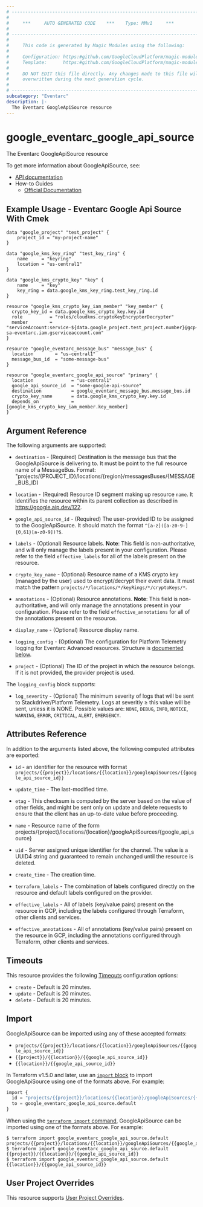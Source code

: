 ```yaml
---
# ----------------------------------------------------------------------------
#
#     ***     AUTO GENERATED CODE    ***    Type: MMv1     ***
#
# ----------------------------------------------------------------------------
#
#     This code is generated by Magic Modules using the following:
#
#     Configuration: https:#github.com/GoogleCloudPlatform/magic-modules/tree/main/mmv1/products/eventarc/GoogleApiSource.yaml
#     Template:      https:#github.com/GoogleCloudPlatform/magic-modules/tree/main/mmv1/templates/terraform/resource.html.markdown.tmpl
#
#     DO NOT EDIT this file directly. Any changes made to this file will be
#     overwritten during the next generation cycle.
#
# ----------------------------------------------------------------------------
subcategory: "Eventarc"
description: |-
  The Eventarc GoogleApiSource resource
---
```


# google_eventarc_google_api_source

The Eventarc GoogleApiSource resource


To get more information about GoogleApiSource, see:

* [API documentation](https://cloud.google.com/eventarc/docs/reference/rest/v1/projects.locations.googleApiSources)
* How-to Guides
    * [Official Documentation](https://cloud.google.com/eventarc/advanced/docs/publish-events/publish-events-google-sources)

## Example Usage - Eventarc Google Api Source With Cmek


```hcl
data "google_project" "test_project" {
	project_id = "my-project-name"
}

data "google_kms_key_ring" "test_key_ring" {
	name     = "keyring"
	location = "us-central1"
}

data "google_kms_crypto_key" "key" {
	name     = "key"
	key_ring = data.google_kms_key_ring.test_key_ring.id
}

resource "google_kms_crypto_key_iam_member" "key_member" {
  crypto_key_id = data.google_kms_crypto_key.key.id
  role          = "roles/cloudkms.cryptoKeyEncrypterDecrypter"
  member        = "serviceAccount:service-${data.google_project.test_project.number}@gcp-sa-eventarc.iam.gserviceaccount.com"
}

resource "google_eventarc_message_bus" "message_bus" {
  location        = "us-central1"
  message_bus_id  = "some-message-bus"
}

resource "google_eventarc_google_api_source" "primary" {
  location              = "us-central1"
  google_api_source_id  = "some-google-api-source"
  destination           = google_eventarc_message_bus.message_bus.id
  crypto_key_name       = data.google_kms_crypto_key.key.id
  depends_on            = [google_kms_crypto_key_iam_member.key_member]
}
```

## Argument Reference

The following arguments are supported:


* `destination` -
  (Required)
  Destination is the message bus that the GoogleApiSource is delivering to.
  It must be point to the full resource name of a MessageBus. Format:
  "projects/{PROJECT_ID}/locations/{region}/messagesBuses/{MESSAGE_BUS_ID)

* `location` -
  (Required)
  Resource ID segment making up resource `name`. It identifies the resource within its parent collection as described in https://google.aip.dev/122.

* `google_api_source_id` -
  (Required)
  The user-provided ID to be assigned to the GoogleApiSource. It should match
  the format `^[a-z]([a-z0-9-]{0,61}[a-z0-9])?$`.


* `labels` -
  (Optional)
  Resource labels.
  **Note**: This field is non-authoritative, and will only manage the labels present in your configuration.
  Please refer to the field `effective_labels` for all of the labels present on the resource.

* `crypto_key_name` -
  (Optional)
  Resource name of a KMS crypto key (managed by the user) used to
  encrypt/decrypt their event data.
  It must match the pattern
  `projects/*/locations/*/keyRings/*/cryptoKeys/*`.

* `annotations` -
  (Optional)
  Resource annotations.
  **Note**: This field is non-authoritative, and will only manage the annotations present in your configuration.
  Please refer to the field `effective_annotations` for all of the annotations present on the resource.

* `display_name` -
  (Optional)
  Resource display name.

* `logging_config` -
  (Optional)
  The configuration for Platform Telemetry logging for Eventarc Advanced
  resources.
  Structure is [documented below](#nested_logging_config).

* `project` - (Optional) The ID of the project in which the resource belongs.
    If it is not provided, the provider project is used.



<a name="nested_logging_config"></a>The `logging_config` block supports:

* `log_severity` -
  (Optional)
  The minimum severity of logs that will be sent to Stackdriver/Platform
  Telemetry. Logs at severitiy ≥ this value will be sent, unless it is NONE.
  Possible values are: `NONE`, `DEBUG`, `INFO`, `NOTICE`, `WARNING`, `ERROR`, `CRITICAL`, `ALERT`, `EMERGENCY`.

## Attributes Reference

In addition to the arguments listed above, the following computed attributes are exported:

* `id` - an identifier for the resource with format `projects/{{project}}/locations/{{location}}/googleApiSources/{{google_api_source_id}}`

* `update_time` -
  The last-modified time.

* `etag` -
  This checksum is computed by the server based on the value of other
  fields, and might be sent only on update and delete requests to ensure that
  the client has an up-to-date value before proceeding.

* `name` -
  Resource name of the form
  projects/{project}/locations/{location}/googleApiSources/{google_api_source}

* `uid` -
  Server assigned unique identifier for the channel. The value is a UUID4
  string and guaranteed to remain unchanged until the resource is deleted.

* `create_time` -
  The creation time.

* `terraform_labels` -
  The combination of labels configured directly on the resource
   and default labels configured on the provider.

* `effective_labels` -
  All of labels (key/value pairs) present on the resource in GCP, including the labels configured through Terraform, other clients and services.

* `effective_annotations` -
  All of annotations (key/value pairs) present on the resource in GCP, including the annotations configured through Terraform, other clients and services.


## Timeouts

This resource provides the following
[Timeouts](https://developer.hashicorp.com/terraform/plugin/sdkv2/resources/retries-and-customizable-timeouts) configuration options:

- `create` - Default is 20 minutes.
- `update` - Default is 20 minutes.
- `delete` - Default is 20 minutes.

## Import


GoogleApiSource can be imported using any of these accepted formats:

* `projects/{{project}}/locations/{{location}}/googleApiSources/{{google_api_source_id}}`
* `{{project}}/{{location}}/{{google_api_source_id}}`
* `{{location}}/{{google_api_source_id}}`


In Terraform v1.5.0 and later, use an [`import` block](https://developer.hashicorp.com/terraform/language/import) to import GoogleApiSource using one of the formats above. For example:

```tf
import {
  id = "projects/{{project}}/locations/{{location}}/googleApiSources/{{google_api_source_id}}"
  to = google_eventarc_google_api_source.default
}
```

When using the [`terraform import` command](https://developer.hashicorp.com/terraform/cli/commands/import), GoogleApiSource can be imported using one of the formats above. For example:

```
$ terraform import google_eventarc_google_api_source.default projects/{{project}}/locations/{{location}}/googleApiSources/{{google_api_source_id}}
$ terraform import google_eventarc_google_api_source.default {{project}}/{{location}}/{{google_api_source_id}}
$ terraform import google_eventarc_google_api_source.default {{location}}/{{google_api_source_id}}
```

## User Project Overrides

This resource supports [User Project Overrides](https://registry.terraform.io/providers/hashicorp/google/latest/docs/guides/provider_reference#user_project_override).
